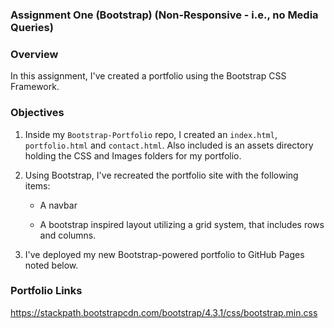 ### Assignment One (Bootstrap) (Non-Responsive - i.e., no Media Queries)

### Overview

In this assignment, I've created a portfolio using the Bootstrap CSS Framework.


### Objectives

1. Inside my `Bootstrap-Portfolio` repo, I created an `index.html`, `portfolio.html` and `contact.html`. Also included is an assets directory holding the CSS and Images folders for my portfolio.

2. Using Bootstrap, I've recreated the portfolio site with the following items:

   * A navbar

   * A bootstrap inspired layout utilizing a grid system, that includes rows and columns.

3. I've deployed my new Bootstrap-powered portfolio to GitHub Pages noted below.


### Portfolio Links
https://stackpath.bootstrapcdn.com/bootstrap/4.3.1/css/bootstrap.min.css
